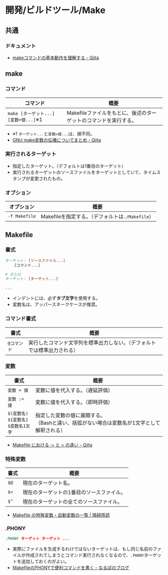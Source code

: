 # 開発/ビルドツール/Make

## 共通

### ドキュメント

- [makeコマンドの基本動作を理解する - Qiita](https://qiita.com/hotoku/items/6e50c9f8864e98468ac7)

## make

### コマンド

| コマンド                              | 概要                                                         |
| ------------------------------------- | ------------------------------------------------------------ |
| `make [ターゲット...] [変数=値...]`※1 | Makefileファイルをもとに、後述のターゲットのコマンドを実行する。 |

- ※1 `ターゲット...`と`変数=値...`は、順不同。
- [GNU make変数の伝播についてまとめ - Qiita](https://qiita.com/aosho235/items/8cd094a2abd22bc62af0)

### 実行されるターゲット

- 指定したターゲット。（デフォルトは1番目のターゲット）
- 実行されるターゲットのソースファイルをターゲットとしていて、タイムスタンプが変更されたもの。

### オプション

| オプション    | 概要                                             |
| ------------- | ------------------------------------------------ |
| `-f Makefile` | Makefileを指定する。（デフォルトは`./Makefile`） |

## Makefile

### 書式

```makefile
ターゲット: [ソースファイル...]
    [コマンド...]

# または
ターゲット: [ターゲット...]

...
```

- インデントには、必ず**タブ文字**を使用する。
- 変数名は、アッパースネークケースが推奨。

### コマンド書式

| 書式        | 概要                                   |
| ----------- |--------------------------------------|
| `@コマンド` | 実行したコマンド文字列を標準出力しない。（デフォルトでは標準出力される） |

### 変数

| 書式                                             | 概要                                                         |
| ------------------------------------------------ | ------------------------------------------------------------ |
| `変数 = 値`                                      | 変数に値を代入する。（遅延評価）                             |
| `変数 := 値`                                     | 変数に値を代入する。（即時評価）                             |
| `$(変数名)`<br />`${変数名}`<br />`$変数名1文字` | 指定した変数の値に展開する。<br />（Bashと違い、括弧がない場合は変数名が1文字として解釈される） |

- [Makefile における := と = の違い - Qiita](https://qiita.com/chi9rin/items/42e76e1995558904baa7)

### 特殊変数

| 書式 | 概要                                      |
| ---- | ----------------------------------------- |
| `$@` | 現在のターゲット名。                      |
| `$<` | 現在のターゲットの1番目のソースファイル。 |
| `$^` | 現在のターゲットの全てのソースファイル。  |

- [Makefile の特殊変数・自動変数の一覧 | 晴耕雨読](https://tex2e.github.io/blog/makefile/automatic-variables)

### .PHONY

```makefile
.PHONY ターゲット ターゲット ...
```

- 実際にファイルを生成するわけではないターゲットは、もし同じ名前のファイルが作成されてしまうとコマンド実行されなくなるので、`.PHONY`ターゲットを追加しておくのがよい。
- [MakefileのPHONYで便利コマンドを書く - なるぽのブログ](https://yu-nix.com/blog/2021/8/27/makefile-phony/#.PHONY%E3%81%AE%E5%BD%B9%E5%89%B2%E3%81%A8%E5%BF%85%E8%A6%81%E6%80%A7)
